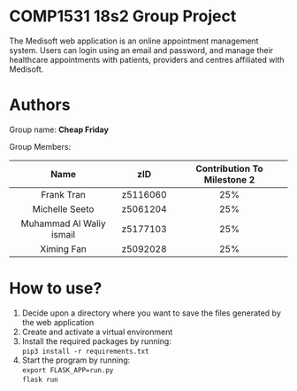# COMP1531 18s2 Group Project

The Medisoft web application is an online appointment management system. Users can login using an email and password, and manage their healthcare appointments with patients, providers and centres affiliated with Medisoft.

# Authors

Group name: **Cheap Friday**

Group Members:

| Name | zID  | Contribution To Milestone 2 |
| :-----: | :--: | :--------------------------: |
| Frank Tran | z5116060 | 25% |
| Michelle Seeto | z5061204 | 25% |
| Muhammad Al Waliy ismail | z5177103 | 25% | 
| Ximing Fan | z5092028 | 25% |

# How to use?

1. Decide upon a directory where you want to save the files generated by the web application
2. Create and activate a virtual environment
3. Install the required packages by running:<br />
`pip3 install -r requirements.txt`
4. Start the program by running:<br />
`export FLASK_APP=run.py`<br />
`flask run`
